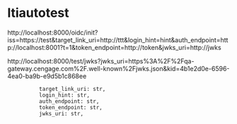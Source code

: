 # ltiautotest

http://localhost:8000/oidc/init?iss=https://test&target_link_uri=http://ttt&login_hint=hint&auth_endpoint=http://localhost:8001?t=1&token_endpoint=http://token&jwks_uri=http://jwks

http://localhost:8000/test/jwks?jwks_uri=https%3A%2F%2Fqa-gateway.cengage.com%2F.well-known%2Fjwks.json&kid=4b1e2d0e-6596-4ea0-ba9b-e9d5b1c868ee

              target_link_uri: str, 
              login_hint: str,
              auth_endpoint: str,
              token_endpoint: str,
              jwks_uri: str,
